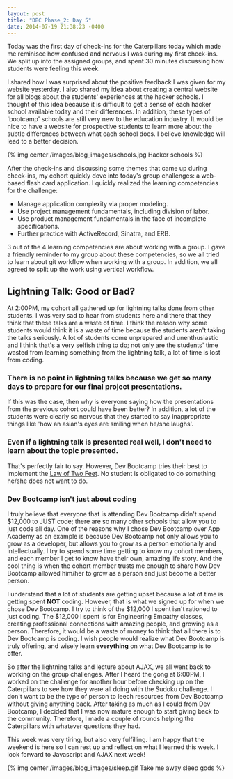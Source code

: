 ```yaml
---
layout: post
title: "DBC Phase_2: Day 5"
date: 2014-07-19 21:38:23 -0400
---
```


Today was the first day of check-ins for the Caterpillars today which made me reminisce how confused and nervous I was during my first check-ins. We split up into the assigned groups, and spent 30 minutes discussing how students were feeling this week.

<!--more-->

I shared how I was surprised about the positive feedback I was given for my website yesterday. I also shared my idea about creating a central website for all blogs about the students' experiences at the hacker schools. I thought of this idea because it is difficult to get a sense of each hacker school available today and their differences. In addition, these types of 'bootcamp' schools are still very new to the education industry. It would be nice to have a website for prospective students to learn more about the subtle differences between what each school does. I believe knowledge will lead to a better decision.

{% img center /images/blog_images/schools.jpg Hacker schools %}

After the check-ins and discussing some themes that came up during check-ins, my cohort quickly dove into today's group challenges: a web-based flash card application. I quickly realized the learning competencies for the challenge:

  * Manage application complexity via proper modeling.
  * Use project management fundamentals, including division of labor.
  * Use product management fundamentals in the face of incomplete specifications.
  * Further practice with ActiveRecord, Sinatra, and ERB.

3 out of the 4 learning competencies are about working with a group. I gave a friendly reminder to my group about these competencies, so we all tried to learn about git workflow when working with a group. In addition, we all agreed to split up the work using vertical workflow.

## Lightning Talk: Good or Bad?
At 2:00PM, my cohort all gathered up for lightning talks done from other students. I was very sad to hear from students here and there that they think that these talks are a waste of time. I think the reason why some students would think it is a waste of time because the students aren't taking the talks seriously. A lot of students come unprepared and unenthusiastic and I think that's a very selfish thing to do; not only are the students' time wasted from learning something from the lightning talk, a lot of time is lost from coding.

### There is no point in lightning talks because we get so many days to prepare for our final project presentations.
If this was the case, then why is everyone saying how the presentations from the previous cohort could have been better? In addition, a lot of the students were clearly so nervous that they started to say inappropriate things like 'how an asian's eyes are smiling when he/she laughs'.

### Even if a lightning talk is presented real well, I don't need to learn about the topic presented.
That's perfectly fair to say. However, Dev Bootcamp tries their best to implement the [Law of Two Feet](http://en.wikipedia.org/wiki/Open_Space_Technology#Law_of_two_feet). No student is obligated to do something he/she does not want to do.

### Dev Bootcamp isn't just about coding
I truly believe that everyone that is attending Dev Bootcamp didn't spend $12,000 to JUST code; there are so many other schools that allow you to just code all day. One of the reasons why I chose Dev Bootcamp over App Academy as an example is because Dev Bootcamp not only allows you to grow as a developer, but allows you to grow as a person emotionally and intellectually. I try to spend some time getting to know my cohort members, and each member I get to know have their own, amazing life story. And the cool thing is when the cohort member trusts me enough to share how Dev Bootcamp allowed him/her to grow as a person and just become a better person.

I understand that a lot of students are getting upset because a lot of time is getting spent **NOT** coding. However, that is what we signed up for when we chose Dev Bootcamp. I try to think of the $12,000 I spent isn't rationed to just coding. The $12,000 I spent is for Engineering Empathy classes, creating professional connections with amazing people, and growing as a person. Therefore, it would be a waste of money to think that all there is to Dev Bootcamp is coding. I wish people would realize what Dev Bootcamp is truly offering, and wisely learn **everything** on what Dev Bootcamp is to offer.




So after the lightning talks and lecture about AJAX, we all went back to working on the group challenges. After I heard the gong at 6:00PM, I worked on the challenge for another hour before checking up on the Caterpillars to see how they were all doing with the Sudoku challenge. I don't want to be the type of person to leech resources from Dev Bootcamp without giving anything back. After taking as much as I could from Dev Bootcamp, I decided that I was now mature enough to start giving back to the community. Therefore, I made a couple of rounds helping the Caterpillars with whatever questions they had.

This week was very tiring, but also very fulfilling. I am happy that the weekend is here so I can rest up and reflect on what I learned this week. I look forward to Javascript and AJAX next week!

{% img center /images/blog_images/sleep.gif Take me away sleep gods %}